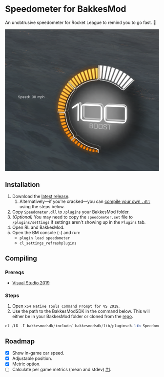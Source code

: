 # Speedometer for BakkesMod

An unobtrusive speedometer for Rocket League to remind you to go fast. 🌠

![Preview](https://raw.githubusercontent.com/mtimkovich/SpeedometerPlugin/main/preview.png)

## Installation

1. Download the [latest release][release].
   1. Alternatively—if you're cracked—you can [compile your own `.dll`][compile] using the steps below.
3. Copy `Speedometer.dll` to `/plugins` your BakkesMod folder.
4. _(Optional)_ You may need to copy the `speedometer.set` file to `/plugins/settings` if settings
   aren't showing up in the `Plugins` tab.
5. Open RL and BakkesMod.
6. Open the BM console (`~`) and run:
    - `plugin load speedometer`
    - `cl_settings_refreshplugins`

## Compiling

### Prereqs

- [Visual Studio 2019][vs]

### Steps

1. Open `x64 Native Tools Command Prompt for VS 2019`.
2. Use the path to the BakkesModSDK in the command below. This will either be in your BakkesMod
folder or cloned from the [repo][bakkessdk].

```powershell
cl /LD -I bakkesmodsdk/include/ bakkesmodsdk/lib/pluginsdk.lib Speedometer.cpp
```

## Roadmap

- [x] Show in-game car speed.
- [x] Adjustable position.
- [x] Metric option.
- [ ] Calculate per game metrics (mean and stdev) [#1][1].

[release]: https://github.com/mtimkovich/SpeedometerPlugin/releases
[compile]: https://github.com/mtimkovich/SpeedometerPlugin#compiling
[vs]: https://visualstudio.microsoft.com/
[bakkessdk]: https://github.com/bakkesmodorg/BakkesModSDK
[1]: https://github.com/mtimkovich/SpeedometerPlugin/issues/1
